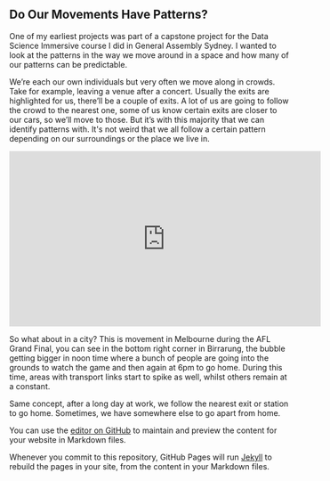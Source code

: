 ## Do Our Movements Have Patterns?

One of my earliest projects was part of a capstone project for the Data Science Immersive course I did in General Assembly Sydney. I wanted to look at the patterns in the way we move around in a space and how many of our patterns can be predictable. 

We’re each our own individuals but very often we move along in crowds. Take for example, leaving a venue after a concert. Usually the exits are highlighted for us, there’ll be a couple of exits. A lot of us are going to follow the crowd to the nearest one, some of us know certain exits are closer to our cars, so we’ll move to those. But it’s with this majority that we can identify patterns with. 
It's not weird that we all follow a certain pattern depending on our surroundings or the place we live in.

<iframe width="560" height="315" src="https://www.youtube.com/embed/QWuHTXufElU" frameborder="0" allowfullscreen></iframe>

So what about in a city? This is movement in Melbourne during the AFL Grand Final, you can see in the bottom right corner in Birrarung, the bubble getting bigger in noon time where a bunch of people are going into the grounds to watch the game and then again at 6pm to go home. During this time, areas with transport links start to spike as well, whilst others remain at a constant.

Same concept, after a long day at work, we follow the nearest exit or station to go home. Sometimes, we have somewhere else to go apart from home.



You can use the [editor on GitHub](https://github.com/Sharleenies/Sharleenies.github.io/edit/master/README.md) to maintain and preview the content for your website in Markdown files.

Whenever you commit to this repository, GitHub Pages will run [Jekyll](https://jekyllrb.com/) to rebuild the pages in your site, from the content in your Markdown files.

